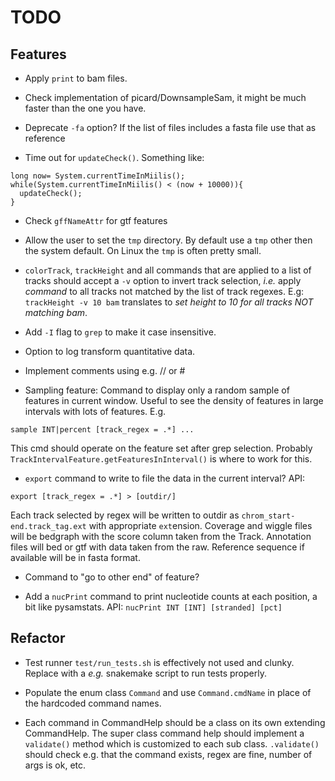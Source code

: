 TODO
====

Features
--------

* Apply `print` to bam files.

* Check implementation of picard/DownsampleSam, it might be much faster than the one you have.

* Deprecate `-fa` option? If the list of files includes a fasta file use that as reference

* Time out for `updateCheck()`. Something like:

```
long now= System.currentTimeInMiilis();
while(System.currentTimeInMiilis() < (now + 10000)){
  updateCheck();
} 
```

* Check `gffNameAttr` for gtf features

* Allow the user to set the `tmp` directory. By default use a `tmp` other then 
  the system default. On Linux the `tmp` is often pretty small.

* `colorTrack`, `trackHeight` and all commands that are applied to a list of tracks
  should accept a `-v` option to invert track selection, *i.e.* apply *command* to 
  all tracks not matched by the list of track regexes. E.g: `trackHeight -v 10 bam`
  translates to *set height to 10 for all tracks NOT matching bam*.

* Add `-I` flag to `grep` to make it case insensitive.

* Option to log transform quantitative data.

* Implement comments using e.g. // or # 

* Sampling feature: Command to display only a random sample of features in current window. 
  Useful to see the density of features in large intervals with lots of features. E.g.

```
sample INT|percent [track_regex = .*] ...
```

This cmd should operate on the feature set after grep selection. Probably `TrackIntervalFeature.getFeaturesInInterval()` is where
to work for this.

* `export` command to write to file the data in the current interval? API:

```
export [track_regex = .*] > [outdir/]
```

Each track selected by regex will be written to outdir as `chrom_start-end.track_tag.ext` with appropriate `ext`ension.
Coverage and wiggle files will be bedgraph with the score column taken from the Track. Annotation files will bed or gtf
with data taken from the raw. Reference sequence if available will be in fasta format.

* Command to "go to other end" of feature? 

* Add a `nucPrint` command to print nucleotide counts at each position, a bit like pysamstats. API:
`nucPrint INT [INT] [stranded] [pct]`

Refactor
--------

* Test runner `test/run_tests.sh` is effectively not used and clunky. Replace with a *e.g.* snakemake script to run tests properly.

* Populate the enum class `Command` and use `Command.cmdName` in place of the hardcoded command names.

* Each command in CommandHelp should be a class on its own extending CommandHelp. The super class command help
should implement a `validate()` method which is customized to each sub class. `.validate()` should check e.g.
that the command exists, regex are fine, number of args is ok, etc.

